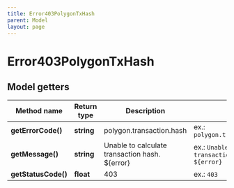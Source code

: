 ```yaml
---
title: Error403PolygonTxHash
parent: Model
layout: page
---
```


# Error403PolygonTxHash

## Model getters

Method name | Return type | Description | Notes
------------ | ------------- | ------------- | -------------
**getErrorCode()** | **string** | polygon.transaction.hash | ex.: `polygon.transaction.hash`
**getMessage()** | **string** | Unable to calculate transaction hash. ${error} | ex.: `Unable to calculate transaction hash. ${error}`
**getStatusCode()** | **float** | 403 | ex.: `403`


